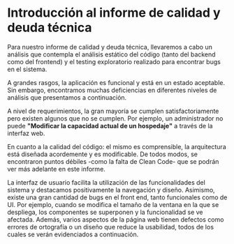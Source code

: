 # Introducción al informe de calidad y deuda técnica

Para nuestro informe de calidad y deuda técnica, llevaremos a cabo un análisis que contempla el análisis estático del código (tanto del backend como del frontend) y el testing exploratorio realizado para encontrar bugs en el sistema. 

A grandes rasgos, la aplicación es funcional y está en un estado aceptable. Sin embargo, encontramos muchas deficiencias en diferentes niveles de análisis que presentamos a continuación.

A nivel de requerimientos, la gran mayoría se cumplen satisfactoriamente pero existen algunos que no se cumplen. Por ejemplo, un administrador no puede **"Modificar la capacidad actual de un hospedaje"** a través de la interfaz web. 

En cuanto a la calidad del código: el mismo es comprensible, la arquitectura está diseñada acordemente y es modificable. De todos modos, se encontraron puntos débiles -como la falta de Clean Code- que se podrán ver más adelante en este informe.

La interfaz de usuario facilita la utilización de las funcionalidades del sistema y destacamos positivamente la navegación y diseño. Asimismo, existe una gran cantidad de bugs en el front end, tanto funcionales como de UI. Por ejemplo, cuando se modifica el tamaño de la ventana en la que se despliega, los componentes se superponen y la funcionalidad se ve afectada. Además, varios aspectos de la página web tienen defectos como errores de ortografía o un diseño que reduce la usabilidad, todos de los cuales se verán evidenciados a continuación.
